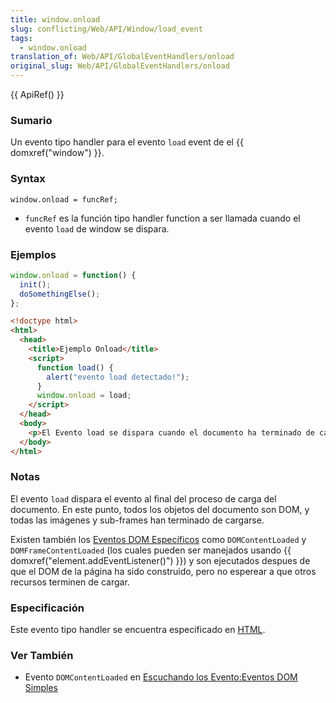 ```yaml
---
title: window.onload
slug: conflicting/Web/API/Window/load_event
tags:
  - window.onload
translation_of: Web/API/GlobalEventHandlers/onload
original_slug: Web/API/GlobalEventHandlers/onload
---
```

{{ ApiRef() }}

### Sumario

Un evento tipo handler para el evento `load` event de el {{ domxref("window") }}.

### Syntax

```
window.onload = funcRef;
```

- `funcRef` es la función tipo handler function a ser llamada cuando el evento `load` de window se dispara.

### Ejemplos

```js
window.onload = function() {
  init();
  doSomethingElse();
};
```

```html
<!doctype html>
<html>
  <head>
    <title>Ejemplo Onload</title>
    <script>
      function load() {
        alert("evento load detectado!");
      }
      window.onload = load;
    </script>
  </head>
  <body>
    <p>El Evento load se dispara cuando el documento ha terminado de cargarse!</p>
  </body>
</html>
```

### Notas

El evento `load` dispara el evento al final del proceso de carga del documento. En este punto, todos los objetos del documento son DOM, y todas las imágenes y sub-frames han terminado de cargarse.

Existen también los [Eventos DOM Específicos](/en/Gecko-Specific_DOM_Events) como `DOMContentLoaded` y `DOMFrameContentLoaded` (los cuales pueden ser manejados usando {{ domxref("element.addEventListener()") }}) y son ejecutados despues de que el DOM de la página ha sido construido, pero no esperear a que otros recursos terminen de cargar.

### Especificación

Este evento tipo handler se encuentra especificado en [HTML](http://www.whatwg.org/html/#handler-window-onload).

### Ver También

- Evento `DOMContentLoaded` en [Escuchando los Evento:Eventos DOM Simples](/En/Listening_to_events#Simple_DOM.c2.a0events)
